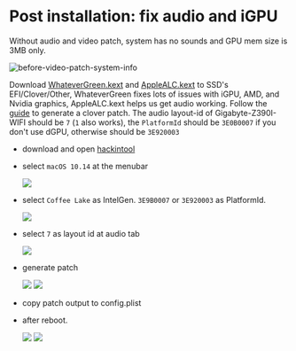 # Post installation: fix audio and iGPU

  Without audio and video patch, system has no sounds and GPU mem size is 3MB only.

  ![before-video-patch-system-info](./screenshots/fix-audio-video/before-video-patch-system-info.jpg)

  Download [WhateverGreen.kext](https://github.com/acidanthera/WhateverGreen/releases) and [AppleALC.kext](https://github.com/acidanthera/AppleALC/releases) to SSD's EFI/Clover/Other, WhateverGreen fixes lots of issues with iGPU, AMD, and Nvidia graphics, AppleALC.kext helps us get audio working.  Follow the [guide](https://www.tonymacx86.com/threads/an-idiots-guide-to-lilu-and-its-plug-ins.260063/) to generate a clover patch. The audio layout-id of Gigabyte-Z390I-WIFI should be `7` (`1` also works), the `PlatformId` should be `3E0B0007` if you don't use dGPU, otherwise should be `3E920003`

- download and open [hackintool](https://www.tonymacx86.com/threads/release-hackintool-v1-9-6.254559/)
- select `macOS 10.14` at the menubar

  ![](./screenshots/fix-audio-video/select-macos.jpg )

- select `Coffee Lake` as IntelGen. `3E9B0007` or `3E920003` as PlatformId.

  ![](./screenshots/fix-audio-video/platform-id.jpg)

- select `7` as layout id at audio tab

  ![](./screenshots/fix-audio-video/layout-id.jpg)

- generate patch

  ![](./screenshots/fix-audio-video/generate-patch-1.jpg)
  ![](./screenshots/fix-audio-video/generate-patch-2.jpg)

- copy patch output to config.plist
- after reboot.

  ![](./screenshots/fix-audio-video/after-patch-system-info.jpg)
  ![](./screenshots/fix-audio-video/after-patch-hackintool-info.jpg)
